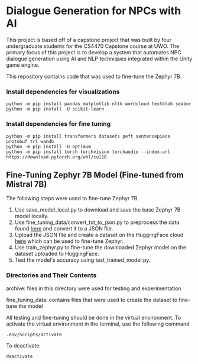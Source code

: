 # Dialogue Generation for NPCs with AI

This project is based off of a capstone project that was built by four undergraduate students for the CS4470 Capstone course at UWO. The primary focus of this project is to develop a system that automates NPC dialogue generation using AI and NLP techniques integrated within the Unity game engine.

This repository contains code that was used to fine-tune the Zephyr 7B.

### Install dependencies for visualizations
```
python -m pip install pandas matplotlib nltk wordcloud textblob seabor
python -m pip install -U scikit-learn
```

### Install dependencies for fine tuning
```
python -m pip install transformers datasets peft sentencepiece protobuf trl wandb
python -m pip install -U optimum
python -m pip install torch torchvision torchaudio --index-url https://download.pytorch.org/whl/cu118
```

## Fine-Tuning Zephyr 7B Model (Fine-tuned from Mistral 7B) 
The following steps were used to fine-tune Zephyr 7B
1. Use save_model_local.py to download and save the base Zephyr 7B model locally.
2. Use fine_tuning_data/convert_txt_to_json.py to preprocess the data found [here](https://jakub.thebias.nl/GPT2_WOWHead_dataset.txt) and convert it to a JSON file.
3. Upload the JSON file and create a dataset on the HuggingFace cloud [here](https://huggingface.co/datasets/dprashar/npc_dialogue_rpg_quests) which can be used to fine-tune Zephyr.
4. Use train_zephyr.py to fine-tune the downloaded Zephyr model on the dataset uploaded to HuggingFace.
5. Test the model's accuracy using test_trained_model.py.

### Directories and Their Contents
archive: files in this directory were used for testing and experimentation

fine_tuning_data: contains files that were used to create the dataset to fine-tune the model

All testing and fine-tuning should be done in the virtual environment. To activate the virtual environment in the terminal, use the following command
```
.env/Scripts/activate
```
To deactivate:
```
deactivate
```

